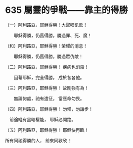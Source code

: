 # 635 屬靈的爭戰——靠主的得勝

（一）阿利路亞，耶穌得勝！大聲唱凱歌！

　　耶穌得勝，仍舊得勝，勝過罪、死、魔！

（和）阿利路亞，耶穌得勝！榮耀的消息！

　　耶穌得勝，仍舊得勝，勝過眾仇敵！

（二）阿利路亞，耶穌得勝！ 疾病也消殺！

　　因藉耶穌，完全得勝， 成於各各他。

（三）阿利路亞，耶穌得勝！ 故剛強有為！

　　無論何處，祂有遣征， 當應命勿畏。

（四）阿利路亞，耶穌得勝！ 勿懼，勿讓步！

　前途縱有黑暗權能， 耶穌必開路。

（五）阿利路亞，耶穌得勝！ 耶穌快再臨！

所有同祂得勝的人， 前來同歡欣！

